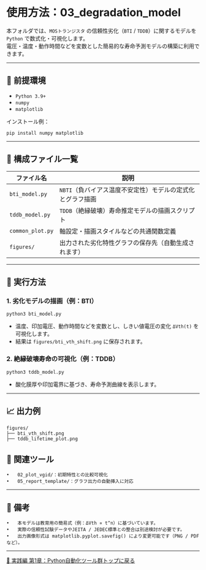 # 使用方法：03_degradation_model

本フォルダでは、`MOSトランジスタ` の信頼性劣化（`BTI` / `TDDB`）に関するモデルを `Python` で数式化・可視化します。  
電圧・温度・動作時間などを変数とした簡易的な寿命予測モデルの構築に利用できます。

---

## 🔧 前提環境

- `Python 3.9+`
- `numpy`
- `matplotlib`

インストール例：

`pip install numpy matplotlib`

---

## 📁 構成ファイル一覧

| ファイル名 | 説明 |
|------------|------|
| `bti_model.py` | `NBTI`（負バイアス温度不安定性）モデルの定式化とグラフ描画 |
| `tddb_model.py` | `TDDB`（絶縁破壊）寿命推定モデルの描画スクリプト |
| `common_plot.py` | 軸設定・描画スタイルなどの共通関数定義 |
| `figures/` | 出力された劣化特性グラフの保存先（自動生成されます） |

---

## 🚀 実行方法

### 1. 劣化モデルの描画（例：BTI）

`python3 bti_model.py`

- 温度、印加電圧、動作時間などを変数とし、しきい値電圧の変化 `ΔVth(t)` を可視化します。
- 結果は `figures/bti_vth_shift.png` に保存されます。

### 2. 絶縁破壊寿命の可視化（例：TDDB）

`python3 tddb_model.py`

- 酸化膜厚や印加電界に基づき、寿命予測曲線を表示します。

---

## 📈 出力例

```text
figures/
├── bti_vth_shift.png
├── tddb_lifetime_plot.png
```

## 🔗 関連ツール
	•	02_plot_vgid/：初期特性との比較可視化
	•	05_report_template/：グラフ出力の自動挿入に対応

---

## 📝 備考
	•	本モデルは教育用の簡易式（例：ΔVth ∝ t^n）に基づいています。
	•	実際の信頼性試験データやJEITA / JEDEC標準との整合は別途検討が必要です。
	•	出力画像形式は matplotlib.pyplot.savefig() により変更可能です（PNG / PDFなど）。

---

[🐍 実践編 第1章：Python自動化ツール群トップに戻る](../README.md)

